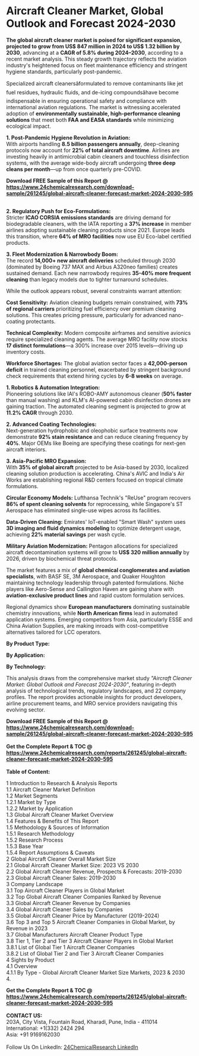 <h1>Aircraft Cleaner Market, Global Outlook and Forecast 2024-2030</h1><p><strong>The global aircraft cleaner market is poised for significant expansion, projected to grow from US$ 847 million in 2024 to US$ 1.32 billion by 2030</strong>, advancing at a <strong>CAGR of 5.8% during 2024–2030</strong>, according to a recent market analysis. This steady growth trajectory reflects the aviation industry's heightened focus on fleet maintenance efficiency and stringent hygiene standards, particularly post-pandemic.</p><p>Specialized aircraft cleanersâformulated to remove contaminants like jet fuel residues, hydraulic fluids, and de-icing compoundsâhave become indispensable in ensuring operational safety and compliance with international aviation regulations. The market is witnessing accelerated adoption of <strong>environmentally sustainable, high-performance cleaning solutions</strong> that meet both <strong>FAA and EASA standards</strong> while minimizing ecological impact.</p><p><strong>1. Post-Pandemic Hygiene Revolution in Aviation:</strong><br>
With airports handling <strong>8.5 billion passengers annually</strong>, deep-cleaning protocols now account for <strong>22% of total aircraft downtime</strong>. Airlines are investing heavily in antimicrobial cabin cleaners and touchless disinfection systems, with the average wide-body aircraft undergoing <strong>three deep cleans per month</strong>—up from once quarterly pre-COVID.</p><div><b>Download FREE Sample of this Report @ 
            <a href="https://www.24chemicalresearch.com/download-sample/261245/global-aircraft-cleaner-forecast-market-2024-2030-595">
            https://www.24chemicalresearch.com/download-sample/261245/global-aircraft-cleaner-forecast-market-2024-2030-595</a></b></div><br><p><strong>2. Regulatory Push for Eco-Formulations:</strong><br>
Stricter <strong>ICAO CORSIA emissions standards</strong> are driving demand for biodegradable cleaners, with the IATA reporting a <strong>37% increase</strong> in member airlines adopting sustainable cleaning products since 2021. Europe leads this transition, where <strong>64% of MRO facilities</strong> now use EU Eco-label certified products.</p><p><strong>3. Fleet Modernization &amp; Narrowbody Boom:</strong><br>
The record <strong>14,000+ new aircraft deliveries</strong> scheduled through 2030 (dominated by Boeing 737 MAX and Airbus A320neo families) creates sustained demand. Each new narrowbody requires <strong>35-40% more frequent cleaning</strong> than legacy models due to tighter turnaround schedules.</p><p>While the outlook appears robust, several constraints warrant attention:</p><p><strong>Cost Sensitivity:</strong> Aviation cleaning budgets remain constrained, with <strong>73% of regional carriers</strong> prioritizing fuel efficiency over premium cleaning solutions. This creates pricing pressure, particularly for advanced nano-coating protectants.</p><p><strong>Technical Complexity:</strong> Modern composite airframes and sensitive avionics require specialized cleaning agents. The average MRO facility now stocks <strong>17 distinct formulations</strong>—a 300% increase over 2015 levels—driving up inventory costs.</p><p><strong>Workforce Shortages:</strong> The global aviation sector faces a <strong>42,000-person deficit</strong> in trained cleaning personnel, exacerbated by stringent background check requirements that extend hiring cycles by <strong>6-8 weeks</strong> on average.</p><p><strong>1. Robotics &amp; Automation Integration:</strong><br>
Pioneering solutions like IAI's ROBO-AMY autonomous cleaner (<strong>50% faster</strong> than manual washing) and KLM's AI-powered cabin disinfection drones are gaining traction. The automated cleaning segment is projected to grow at <strong>11.2% CAGR</strong> through 2030.</p><p><strong>2. Advanced Coating Technologies:</strong><br>
Next-generation hydrophobic and oleophobic surface treatments now demonstrate <strong>92% stain resistance</strong> and can reduce cleaning frequency by <strong>40%</strong>. Major OEMs like Boeing are specifying these coatings for next-gen aircraft interiors.</p><p><strong>3. Asia-Pacific MRO Expansion:</strong><br>
With <strong>35% of global aircraft</strong> projected to be Asia-based by 2030, localized cleaning solution production is accelerating. China's AVIC and India's Air Works are establishing regional R&amp;D centers focused on tropical climate formulations.</p><p><strong>Circular Economy Models:</strong> Lufthansa Technik's "ReUse" program recovers <strong>86% of spent cleaning solvents</strong> for reprocessing, while Singapore's ST Aerospace has eliminated single-use wipes across its facilities.</p><p><strong>Data-Driven Cleaning:</strong> Emirates' IoT-enabled "Smart Wash" system uses <strong>3D imaging and fluid dynamics modeling</strong> to optimize detergent usage, achieving <strong>22% material savings</strong> per wash cycle.</p><p><strong>Military Aviation Modernization:</strong> Pentagon allocations for specialized aircraft decontamination systems will grow to <strong>US$ 320 million annually</strong> by 2026, driven by biochemical threat protocols.</p><p>The market features a mix of <strong>global chemical conglomerates and aviation specialists</strong>, with BASF SE, 3M Aerospace, and Quaker Houghton maintaining technology leadership through patented formulations. Niche players like Aero-Sense and Callington Haven are gaining share with <strong>aviation-exclusive product lines</strong> and rapid custom formulation services.</p><p>Regional dynamics show <strong>European manufacturers</strong> dominating sustainable chemistry innovations, while <strong>North American firms</strong> lead in automated application systems. Emerging competitors from Asia, particularly ESSE and China Aviation Supplies, are making inroads with cost-competitive alternatives tailored for LCC operators.</p><p><strong>By Product Type:</strong></p><p><strong>By Application:</strong></p><p><strong>By Technology:</strong></p><p>This analysis draws from the comprehensive market study <em>"Aircraft Cleaner Market: Global Outlook and Forecast 2024-2030"</em>, featuring in-depth analysis of technological trends, regulatory landscapes, and 22 company profiles. The report provides actionable insights for product developers, airline procurement teams, and MRO service providers navigating this evolving sector.</p><div><b>Download FREE Sample of this Report @ 
            <a href="https://www.24chemicalresearch.com/download-sample/261245/global-aircraft-cleaner-forecast-market-2024-2030-595">
            https://www.24chemicalresearch.com/download-sample/261245/global-aircraft-cleaner-forecast-market-2024-2030-595</a></b></div><br><div><b>Get the Complete Report & TOC @ 
            <a href="https://www.24chemicalresearch.com/reports/261245/global-aircraft-cleaner-forecast-market-2024-2030-595">
            https://www.24chemicalresearch.com/reports/261245/global-aircraft-cleaner-forecast-market-2024-2030-595</a></b></div><br>
            <b>Table of Content:</b><p>1 Introduction to Research & Analysis Reports<br />
    1.1 Aircraft Cleaner Market Definition<br />
    1.2 Market Segments<br />
        1.2.1 Market by Type<br />
        1.2.2 Market by Application<br />
    1.3 Global Aircraft Cleaner Market Overview<br />
    1.4 Features & Benefits of This Report<br />
    1.5 Methodology & Sources of Information<br />
        1.5.1 Research Methodology<br />
        1.5.2 Research Process<br />
        1.5.3 Base Year<br />
        1.5.4 Report Assumptions & Caveats<br />
2 Global Aircraft Cleaner Overall Market Size<br />
    2.1 Global Aircraft Cleaner Market Size: 2023 VS 2030<br />
    2.2 Global Aircraft Cleaner Revenue, Prospects & Forecasts: 2019-2030<br />
    2.3 Global Aircraft Cleaner Sales: 2019-2030<br />
3 Company Landscape<br />
    3.1 Top Aircraft Cleaner Players in Global Market<br />
    3.2 Top Global Aircraft Cleaner Companies Ranked by Revenue<br />
    3.3 Global Aircraft Cleaner Revenue by Companies<br />
    3.4 Global Aircraft Cleaner Sales by Companies<br />
    3.5 Global Aircraft Cleaner Price by Manufacturer (2019-2024)<br />
    3.6 Top 3 and Top 5 Aircraft Cleaner Companies in Global Market, by Revenue in 2023<br />
    3.7 Global Manufacturers Aircraft Cleaner Product Type<br />
    3.8 Tier 1, Tier 2 and Tier 3 Aircraft Cleaner Players in Global Market<br />
        3.8.1 List of Global Tier 1 Aircraft Cleaner Companies<br />
        3.8.2 List of Global Tier 2 and Tier 3 Aircraft Cleaner Companies<br />
4 Sights by Product<br />
    4.1 Overview<br />
        4.1.1 By Type - Global Aircraft Cleaner Market Size Markets, 2023 & 2030<br />
        4.</p><div><b>Get the Complete Report & TOC @ 
            <a href="https://www.24chemicalresearch.com/reports/261245/global-aircraft-cleaner-forecast-market-2024-2030-595">
            https://www.24chemicalresearch.com/reports/261245/global-aircraft-cleaner-forecast-market-2024-2030-595</a></b></div><br><b>CONTACT US:</b><br>
            203A, City Vista, Fountain Road, Kharadi, Pune, India - 411014<br>
            International: +1(332) 2424 294<br>
            Asia: +91 9169162030 <br><br>
            Follow Us On LinkedIn: <a href="https://www.linkedin.com/company/24chemicalresearch/">24ChemicalResearch LinkedIn</a>